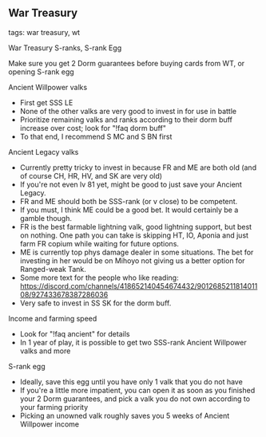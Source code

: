 ## War Treasury
tags: war treasury, wt

War Treasury S-ranks, S-rank Egg

Make sure you get 2 Dorm guarantees before buying cards from WT, or opening S-rank egg

Ancient Willpower valks
- First get SSS LE
- None of the other valks are very good to invest in for use in battle
- Prioritize remaining valks and ranks according to their dorm buff increase over cost; look for "!faq dorm buff"
- To that end, I recommend S MC and S BN first

Ancient Legacy valks
- Currently pretty tricky to invest in because FR and ME are both old (and of course CH, HR, HV, and SK are very old)
- If you're not even lv 81 yet, might be good to just save your Ancient Legacy.
- FR and ME should both be SSS-rank (or v close) to be competent.
- If you must, I think ME could be a good bet. It would certainly be a gamble though.
- FR is the best farmable lightning valk, good lightning support, but best on nothing. One path you can take is skipping HT, IO, Aponia and just farm FR copium while waiting for future options.
- ME is currently top phys damage dealer in some situations. The bet for investing in her would be on Mihoyo not giving us a better option for Ranged-weak Tank.
- Some more text for the people who like reading: https://discord.com/channels/418652140454674432/901268521181401108/927433678387286036
- Very safe to invest in SS SK for the dorm buff.

Income and farming speed
- Look for "!faq ancient" for details
- In 1 year of play, it is possible to get two SSS-rank Ancient Willpower valks and more

S-rank egg
- Ideally, save this egg until you have only 1 valk that you do not have
- If you're a little more impatient, you can open it as soon as you finished your 2 Dorm guarantees, and pick a valk you do not own according to your farming priority
- Picking an unowned valk roughly saves you 5 weeks of Ancient Willpower income